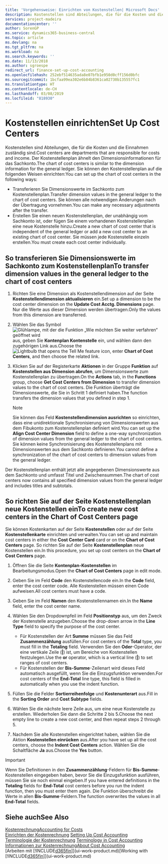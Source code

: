 ```yaml
---
title: 'Vorgehensweise: Einrichten von Kostenstellen| Microsoft Docs'
description: Kostenstellen sind Abteilungen, die für die Kosten und die Einnahmen zuständig sind. Der Kostenstellenplan ähnelt den Dimensionsinformationen für das Sachkonto.
services: project-madeira
documentationcenter: ''
author: SorenGP
ms.service: dynamics365-business-central
ms.topic: article
ms.devlang: na
ms.tgt_pltfrm: na
ms.workload: na
ms.search.keywords: ''
ms.date: 11/13/2018
ms.author: sgroespe
redirect_url: finance-set-up-cost-accounting
ms.openlocfilehash: 252ebf514635ada8e07bfb1e950d0cff156d0bfc
ms.sourcegitcommit: 1bcfaa99ea302e6b84b8361ca02730b135557fc1
ms.translationtype: HT
ms.contentlocale: de-CH
ms.lasthandoff: 03/08/2019
ms.locfileid: "818930"
---
```

# <a name="set-up-cost-centers"></a><span data-ttu-id="765e1-104">Kostenstellen einrichten</span><span class="sxs-lookup"><span data-stu-id="765e1-104">Set Up Cost Centers</span></span>
<span data-ttu-id="765e1-105">Kostenstellen sind Abteilungen, die für die Kosten und die Einnahmen zuständig sind.</span><span class="sxs-lookup"><span data-stu-id="765e1-105">Cost centers are departments that are responsible for costs and income.</span></span> <span data-ttu-id="765e1-106">Der Kostenstellenplan ähnelt den Dimensionsinformationen für das Sachkonto.</span><span class="sxs-lookup"><span data-stu-id="765e1-106">The chart of cost centers is similar to the dimension information for the general ledger.</span></span> <span data-ttu-id="765e1-107">Sie können den Kostenstellenplan auf die folgenden Weisen einrichten:</span><span class="sxs-lookup"><span data-stu-id="765e1-107">You can set up the chart of cost centers in the following ways:</span></span>  

-   <span data-ttu-id="765e1-108">Transferieren Sie Dimensionswerte im Sachkonto zum Kostenstellenplan.</span><span class="sxs-lookup"><span data-stu-id="765e1-108">Transfer dimension values in the general ledger to the chart of cost centers.</span></span> <span data-ttu-id="765e1-109">Sie können alle notwendigen Änderungen nach der Übertragung vornehmen.</span><span class="sxs-lookup"><span data-stu-id="765e1-109">You can make any necessary adjustments after the transfer.</span></span>  
-   <span data-ttu-id="765e1-110">Erstellen Sie einen neuen Kostenstellenplan, der unabhängig vom Sachkonto ist, oder fügen Sie einem vorhandenen Kostenstellenplan eine neue Kostenstelle hinzu.</span><span class="sxs-lookup"><span data-stu-id="765e1-110">Create a new chart of cost center that is independent of the general ledger or add a new cost center to an existing chart of cost center.</span></span> <span data-ttu-id="765e1-111">Sie müssen jede Kostenstelle einzeln erstellen.</span><span class="sxs-lookup"><span data-stu-id="765e1-111">You must create each cost center individually.</span></span>  

## <a name="to-transfer-dimension-values-in-the-general-ledger-to-the-chart-of-cost-centers"></a><span data-ttu-id="765e1-112">So transferieren Sie Dimensionswerte im Sachkonto zum Kostenstellenplan</span><span class="sxs-lookup"><span data-stu-id="765e1-112">To transfer dimension values in the general ledger to the chart of cost centers</span></span>  
1.  <span data-ttu-id="765e1-113">Richten Sie eine Dimension als Kostenstellendimension auf der Seite **Kostenstellendimension aktualisieren** ein.</span><span class="sxs-lookup"><span data-stu-id="765e1-113">Set up a dimension to be the cost center dimension on the **Update Cost Acctg. Dimensions** page.</span></span> <span data-ttu-id="765e1-114">Nur die Werte aus dieser Dimension werden übertragen.</span><span class="sxs-lookup"><span data-stu-id="765e1-114">Only the values from this dimension are transferred.</span></span>  
2.  <span data-ttu-id="765e1-115">Wählen Sie das Symbol ![Glühlampe, mit der die Funktion „Wie möchten Sie weiter verfahren“ geöffnet wird](media/ui-search/search_small.png "Wie möchten Sie weiter verfahren?") aus, geben Sie **Kontenplan Kontenstelle** ein, und wählen dann den zugehörigen Link aus.</span><span class="sxs-lookup"><span data-stu-id="765e1-115">Choose the ![Lightbulb that opens the Tell Me feature](media/ui-search/search_small.png "Tell me what you want to do") icon, enter **Chart of Cost Centers**, and then choose the related link.</span></span>  
3.  <span data-ttu-id="765e1-116">Klicken Sie auf der Registerkarte **Aktionen** in der Gruppe **Funktion** auf **Kostenstellen aus Dimension abrufen**, um Dimensionswerte zum Kostenstellenplan zu übertragen.</span><span class="sxs-lookup"><span data-stu-id="765e1-116">On the **Actions** tab, in the **Functions** group, choose **Get Cost Centers from Dimension** to transfer dimension values to the chart of cost centers.</span></span> <span data-ttu-id="765e1-117">Die Funktion überträgt die Dimensionswerte, die Sie in Schritt 1 definiert haben.</span><span class="sxs-lookup"><span data-stu-id="765e1-117">The function transfers the dimension values that you defined in step 1.</span></span>  

    > [!NOTE]  
    >  <span data-ttu-id="765e1-118">Sie können das Feld **Kostenstellendimension ausrichten** so einrichten, dass eine unidirektionale Synchronisierung von Dimensionswerten aus dem Fibukonto zum Kostenstellenplan definiert wird.</span><span class="sxs-lookup"><span data-stu-id="765e1-118">You can set up the **Align Cost Center Dimension**  field to define a one-way synchronization of dimension values from the general ledger to the chart of cost centers.</span></span> <span data-ttu-id="765e1-119">Sie können keine Synchronisierung des Kostenstellenplans mit Dimensionswerten aus dem Sachkonto definieren.</span><span class="sxs-lookup"><span data-stu-id="765e1-119">You cannot define a synchronization of the chart of cost centers to dimension values from the general ledger.</span></span>  

<span data-ttu-id="765e1-120">Der Kostenstellenplan enthält jetzt alle angegebenen Dimensionswerte aus dem Sachkonto und umfasst Titel und Zwischensummen.</span><span class="sxs-lookup"><span data-stu-id="765e1-120">The chart of cost centers now contains all specified dimension values from the general ledger and includes titles and subtotals.</span></span>  

## <a name="to-create-new-cost-centers-in-the-chart-of-cost-centers-page"></a><span data-ttu-id="765e1-121">So richten Sie auf der Seite Kostenstellenplan neue Kostenstellen ein</span><span class="sxs-lookup"><span data-stu-id="765e1-121">To create new cost centers in the Chart of Cost Centers page</span></span>  
<span data-ttu-id="765e1-122">Sie können Kostenkarten auf der Seite **Kostenstellen** oder auf der Seite **Kostenstellenkarte** einrichten und verwalten.</span><span class="sxs-lookup"><span data-stu-id="765e1-122">You can set up and maintain cost centers in either the **Cost Center Card** card or on the **Chart of Cost Centers** page.</span></span> <span data-ttu-id="765e1-123">So richten Sie auf der Seite **Kostenstellenplan** neue Kostenstellen ein.</span><span class="sxs-lookup"><span data-stu-id="765e1-123">In this procedure, you set up cost centers on the **Chart of Cost Centers** page.</span></span>  

1. <span data-ttu-id="765e1-124">Öffnen Sie die Seite **Kontenplan-Kostenstellen** im Bearbeitungsmodus.</span><span class="sxs-lookup"><span data-stu-id="765e1-124">Open the **Chart of Cost Centers** page in edit mode.</span></span>  
2. <span data-ttu-id="765e1-125">Geben Sie im Feld **Code** den Kostenstellencode ein.</span><span class="sxs-lookup"><span data-stu-id="765e1-125">In the **Code** field, enter the cost center code.</span></span> <span data-ttu-id="765e1-126">Alle Kostenstellen müssen einen Code aufweisen.</span><span class="sxs-lookup"><span data-stu-id="765e1-126">All cost centers must have a code.</span></span>  
3. <span data-ttu-id="765e1-127">Geben Sie im Feld **Namen** den Kostenstellennamen ein.</span><span class="sxs-lookup"><span data-stu-id="765e1-127">In the **Name** field, enter the cost center name.</span></span>  
4. <span data-ttu-id="765e1-128">Wählen Sie den Dropdownpfeil im Feld **Positionstyp** aus, um den Zweck der Kostenstelle anzugeben.</span><span class="sxs-lookup"><span data-stu-id="765e1-128">Choose the drop-down arrow in the **Line Type** field to specify the purpose of the cost center.</span></span>  

    - <span data-ttu-id="765e1-129">Für Kostenstellen der Art **Summe** müssen Sie das Feld **Zusammenzählung** ausfüllen.</span><span class="sxs-lookup"><span data-stu-id="765e1-129">For cost centers of the **Total** type, you must fill in the **Totaling** field.</span></span> <span data-ttu-id="765e1-130">Verwenden Sie den **Oder**-Operator, der eine vertikale Zeile (**&#124;**) ist, um Bereiche von Kostenstellen festzulegen.</span><span class="sxs-lookup"><span data-stu-id="765e1-130">Use the **or** operator, which is a vertical line (**&#124;**) to set ranges of cost centers.</span></span>  
    - <span data-ttu-id="765e1-131">Für Kostenstellen der **Bis-Summe**-Zeilenart wird dieses Feld automatisch ausgefüllt, wenn Sie die Einzugsfunktion verwenden.</span><span class="sxs-lookup"><span data-stu-id="765e1-131">For cost centers of the **End-Total** line type, this field is filled in automatically when you use the indent function.</span></span>  
5.  <span data-ttu-id="765e1-132">Füllen Sie die Felder **Sortierreihenfolge** und **Kostenunterart** aus.</span><span class="sxs-lookup"><span data-stu-id="765e1-132">Fill in the **Sorting Order** and **Cost Subtype** fields.</span></span>  
6.  <span data-ttu-id="765e1-133">Wählen Sie die nächste leere Zeile aus, um eine neue Kostenstelle zu erstellen. Wiederholen Sie dann die Schritte 2 bis 5.</span><span class="sxs-lookup"><span data-stu-id="765e1-133">Choose the next empty line to create a new cost center, and then repeat steps 2 through 5.</span></span>  
7.  <span data-ttu-id="765e1-134">Nachdem Sie alle Kostenstellen eingerichtet haben, wählen Sie die Aktion **Kostenstellen einrücken** aus.</span><span class="sxs-lookup"><span data-stu-id="765e1-134">After you have set up all the cost centers, choose the **Indent Cost Centers** action.</span></span> <span data-ttu-id="765e1-135">Wählen Sie die Schaltfläche **Ja** aus.</span><span class="sxs-lookup"><span data-stu-id="765e1-135">Choose the **Yes** button.</span></span>  

> [!IMPORTANT]  
>  <span data-ttu-id="765e1-136">Wenn Sie Definitionen in den **Zusammenzählung**-Feldern für **Bis-Summe**-Kostenstellen eingegeben haben, bevor Sie die Einzugsfunktion ausführen, müssen Sie sie noch einmal eingeben.</span><span class="sxs-lookup"><span data-stu-id="765e1-136">If you have entered definitions in the **Totaling** fields for **End-Total** cost centers before you run the indent function, then you must enter them again.</span></span> <span data-ttu-id="765e1-137">Die Funktion überschreibt die Werte in allen **Bis-Summe**-Feldern.</span><span class="sxs-lookup"><span data-stu-id="765e1-137">The function overwrites the values in all **End-Total** fields.</span></span>  

## <a name="see-also"></a><span data-ttu-id="765e1-138">Siehe auch</span><span class="sxs-lookup"><span data-stu-id="765e1-138">See Also</span></span>  
[<span data-ttu-id="765e1-139">Kostenrechnung</span><span class="sxs-lookup"><span data-stu-id="765e1-139">Accounting for Costs</span></span>](finance-manage-cost-accounting.md)  
<span data-ttu-id="765e1-140">[Einrichten der Kostenrechnung](finance-set-up-cost-accounting.md) </span><span class="sxs-lookup"><span data-stu-id="765e1-140">[Setting Up Cost Accounting](finance-set-up-cost-accounting.md) </span></span>  
<span data-ttu-id="765e1-141">[Terminologie der Kostenrechnung](finance-terminology-in-cost-accounting.md) </span><span class="sxs-lookup"><span data-stu-id="765e1-141">[Terminology in Cost Accounting](finance-terminology-in-cost-accounting.md) </span></span>  
[<span data-ttu-id="765e1-142">Informationen zur Kostenrechnung</span><span class="sxs-lookup"><span data-stu-id="765e1-142">About Cost Accounting</span></span>](finance-about-cost-accounting.md)  
<span data-ttu-id="765e1-143">[Arbeiten mit [!INCLUDE[d365fin](includes/d365fin_md.md)]](ui-work-product.md)</span><span class="sxs-lookup"><span data-stu-id="765e1-143">[Working with [!INCLUDE[d365fin](includes/d365fin_md.md)]](ui-work-product.md)</span></span>
